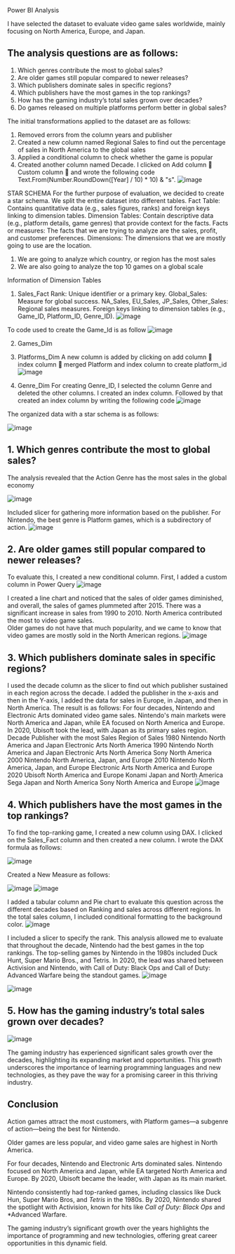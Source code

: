 Power BI Analysis
 

I have selected the dataset to evaluate video game sales worldwide, mainly focusing on North America, Europe, and Japan. 
## The analysis questions are as follows:
1.	Which genres contribute the most to global sales?
2.	Are older games still popular compared to newer releases?
3.	Which publishers dominate sales in specific regions?
4.	Which publishers have the most games in the top rankings?
5.	How has the gaming industry’s total sales grown over decades?
6.	Do games released on multiple platforms perform better in global sales?

The initial transformations applied to the dataset are as follows:
1)	Removed errors from the column years and publisher
2)	Created a new column named Regional Sales to find out the percentage of sales in North America to the global sales
3)	Applied a conditional column to check whether the game is popular
4)	Created another column named Decade. I clicked on Add column  Custom column  and wrote the following code
Text.From(Number.RoundDown([Year] / 10) * 10) & "s".
![image](https://github.com/user-attachments/assets/3d93666e-88c6-44cc-ad83-9cb7fe514421)

STAR SCHEMA
For the further purpose of evaluation, we decided to create a star schema. We split the entire dataset into different tables.
Fact Table: Contains quantitative data (e.g., sales figures, ranks) and foreign keys linking to dimension tables.
Dimension Tables: Contain descriptive data (e.g., platform details, game genres) that provide context for the facts.
Facts or measures: The facts that we are trying to analyze are the sales, profit, and customer preferences. 
Dimensions: The dimensions that we are mostly going to use are the location. 
1)	We are going to analyze which country, or region has the most sales 
2)	We are also going to analyze the top 10 games on a global scale 

Information of Dimension Tables
1)	Sales_Fact
Rank: Unique identifier or a primary key.
Global_Sales: Measure for global success.
NA_Sales, EU_Sales, JP_Sales, Other_Sales: Regional sales measures.
Foreign keys linking to dimension tables (e.g., Game_ID, Platform_ID, Genre_ID).
 ![image](https://github.com/user-attachments/assets/fca3f370-5982-4ef3-8441-94769634da25)

To code used to create the Game_Id is as follow
 ![image](https://github.com/user-attachments/assets/aedfa85e-86ba-4e13-b732-d2b1fe1c0f44)

2)	Games_Dim
3)	Platforms_Dim
A new column is added by clicking on add column  index column  merged Platform and index column to create platform_id
 ![image](https://github.com/user-attachments/assets/081deac6-2904-4336-9e50-f0e0c00e4a33)



4)	Genre_Dim
For creating Genre_ID, I selected the column Genre and deleted the other columns. I created an index column. Followed by that created an index column by writing the following code
 ![image](https://github.com/user-attachments/assets/da5bb749-21de-4c99-bef5-4ad0c0cf556b)

The organized data with a star schema is as follows:
 
![image](https://github.com/user-attachments/assets/50ee2765-1543-4078-b9aa-bd0c6a525dec)

## 1. Which genres contribute the most to global sales?
The analysis revealed that the Action Genre has the most sales in the global economy
 
![image](https://github.com/user-attachments/assets/9c108fde-e63f-45b1-9e54-093e01f8b26d)

Included slicer for gathering more information based on the publisher. For Nintendo, the best genre is Platform games, which is a subdirectory of action.
![image](https://github.com/user-attachments/assets/7dbf6547-d609-458e-b633-bc324c283fe4)

## 2. Are older games still popular compared to newer releases?
To evaluate this, I created a new conditional column. First, I added a custom column in Power Query 
![image](https://github.com/user-attachments/assets/37be7854-8583-4c70-9bbc-84657724c4af)

I created a line chart and noticed that the sales of older games diminished, and overall, the sales of games plummeted after 2015. There was a significant increase in sales from 1990 to 2010. North America contributed the most to video game sales.  
Older games do not have that much popularity, and we came to know that video games are mostly sold in the North American regions.
![image](https://github.com/user-attachments/assets/de806f89-44e1-4ad7-b4b7-2eb463ed84be)

## 3. Which publishers dominate sales in specific regions?
I used the decade column as the slicer to find out which publisher sustained in each region across the decade. I added the publisher in the x-axis and then in the Y-axis, I added the data for sales in Europe, in Japan, and then in North America.
The result is as follows:
For four decades, Nintendo and Electronic Arts dominated video game sales. Nintendo's main markets were North America and Japan, while EA focused on North America and Europe. In 2020, Ubisoft took the lead, with Japan as its primary sales region.
Decade	Publisher with the most Sales	Region of Sales
1980	Nintendo	North America and Japan
	Electronic Arts	North America
1990	Nintendo	North America and Japan
	Electronic Arts	North America
	Sony	North America
2000	Nintendo	North America, Japan, and Europe
2010	Nintendo	North America, Japan, and Europe
	Electronic Arts	North America and Europe
2020	Ubisoft	North America and Europe
	Konami	Japan and North America
	Sega	Japan and North America
	Sony	North America and Europe
 ![image](https://github.com/user-attachments/assets/77086fc5-41a6-4b16-856b-be7a0592b66e)

## 4. Which publishers have the most games in the top rankings?
To find the top-ranking game, I created a new column using DAX. I clicked on the Sales_Fact column and then created a new column. I wrote the DAX formula as follows:
 
 ![image](https://github.com/user-attachments/assets/b5576476-47a5-419a-b6a3-17e85c68340d)

Created a New Measure as follows:
 
 ![image](https://github.com/user-attachments/assets/ef620c69-8d4e-490f-97c5-32be9d48356f)
![image](https://github.com/user-attachments/assets/33d88bdf-37b1-4ea3-8933-6719f566a135)

I added a tabular column and Pie chart to evaluate this question across the different decades based on Ranking and sales across different regions. In the total sales column, I included conditional formatting to the background color.
 ![image](https://github.com/user-attachments/assets/dfa661b4-c0ac-44c5-82d9-8b4d4298630f)

I included a slicer to specify the rank. This analysis allowed me to evaluate that throughout the decade, Nintendo had the best games in the top rankings. The top-selling games by Nintendo in the 1980s included Duck Hunt, Super Mario Bros., and Tetris. In 2020, the lead was shared between Activision and Nintendo, with Call of Duty: Black Ops and Call of Duty: Advanced Warfare being the standout games.
 ![image](https://github.com/user-attachments/assets/f047c538-9900-40b2-b3bc-840586884887)

 ![image](https://github.com/user-attachments/assets/e5f7c4c8-e724-4fd1-b22d-4bc0f6f15eea)

## 5. How has the gaming industry’s total sales grown over decades?

 ![image](https://github.com/user-attachments/assets/bda59a2c-8d30-4a26-b03d-74c85922eb0f)


The gaming industry has experienced significant sales growth over the decades, highlighting its expanding market and opportunities. This growth underscores the importance of learning programming languages and new technologies, as they pave the way for a promising career in this thriving industry.


## Conclusion
Action games attract the most customers, with Platform games—a subgenre of action—being the best for Nintendo.  

 Older games are less popular, and video game sales are highest in North America.  
 
 For four decades, Nintendo and Electronic Arts dominated sales. Nintendo focused on North America and Japan, while EA targeted North America and Europe. By 2020, Ubisoft became the leader, with Japan as its main market.  
 
Nintendo consistently had top-ranked games, including classics like Duck Hun, Super Mario Bros, and *Tetris* in the 1980s. By 2020, Nintendo shared the spotlight with Activision, known for hits like *Call of Duty: Black Ops* and *Advanced Warfare.  

The gaming industry’s significant growth over the years highlights the importance of programming and new technologies, offering great career opportunities in this dynamic field.

